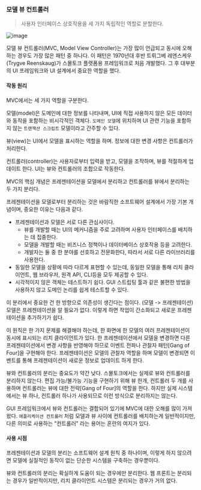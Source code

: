 ### 모델 뷰 컨트롤러

> 사용자 인터페이스 상호작용을 세 가지 독립적인 역할로 분할한다.

![image](https://github.com/jongfeel/BookReview/assets/17442457/3bce17f0-1330-4b8f-9e97-6dc2385635af)

모델 뷰 컨트롤러(MVC, Model View Controller)는 가장 많이 언급되고 동시에 오해하는 경우도 가장 많은 패턴 중 하나다.
이 패턴은 1970년대 후반 트뤼그베 레엔스케우(Trygve Reenskaug)가 스몰토크 플랫폼용 프레임워크로 처음 개발했다.
그 후 대부분의 UI 프레임워크와 UI 설계에서 중요한 역할을 했다.

#### 작동 원리

MVC에서는 세 가지 역할을 구분한다.

모델(model)은 도메인에 대한 정보를 나타내며, UI에 직접 사용하지 않은 모든 데이터와 동작을 포함하는 비시각적인 객체다.
`도메인 모델`에 위치하며 UI 관련 기능을 포함하지 않는 `트랜잭션 스크립트` 모델이라고 간주할 수 있다.

뷰(view)는 UI에서 모델을 표시하는 역할을 하며. 정보에 대한 변경 사항은 컨트롤러가 처리한다.

컨트롤러(controller)는 사용자로부터 입력을 받고, 모델을 조작하며, 뷰를 적절하게 업데이트 한다. UI는 뷰와 컨트롤러의 조합으로 작동한다.

MVC의 핵심 개념은 프레젠테이션을 모델에서 분리하고 컨트롤러를 뷰에서 분리하는 두 가지 분리다.

프레젠테이션을 모델로부터 분리하는 것은 바람직한 소프트웨어 설계에서 가장 기본 개념이며, 중요한 이유는 다음과 같다.

- 프레젠테이션과 모델은 서로 다른 관심사이다.
  - 뷰를 개발할 때는 UI의 메커니즘을 주로 고려하며 사용자 인터페이스를 배치하는 데 집중한다.
  - 모델을 개발할 때는 비즈니스 정책이나 데이터베이스 상호작용 등을 고려한다.
  - 개발자는 둘 중 한 분야를 선호하고 전문화한다, 따라서 서로 다른 라이브러리를 사용한다.
- 동일한 모델을 상황에 따라 다르게 표현할 수 있는데, 동일한 모델을 통해 리치 클라이언트, 웹 브라우저, 원격 API, CLI등을 모두 제공할 수 있다.
- 시각적이지 않은 객체는 테스트하기 쉽다. GUI 스트립팅 툴과 같은 불편한 방법을 사용하지 않고 도메인 논리를 쉽게 테스트할 수 있다.

이 분리에서 중요한 건 한 방향으로 의존성이 생긴다는 점이다. (모델 -> 프레젠테이션)
모델은 프레젠테이션을 알 필요가 없다. 이렇게 하면 작업이 간소화되고 새로운 프레젠테이션을 추가하기가 쉽다.

이 원칙은 한 가지 문제를 해결해야 하는데, 한 화면에 한 모델의 여러 프레젠테이션이 동시에 표시되는 리치 클라이언트가 있다.
한 프레젠테이션에서 모델을 변경하면 다른 프레젠테이션에서 변경 사항을 반영해야 하므로 이벤트 전파나 관찰자 패턴[Gang of Four]을 구현해야 한다. 프레젠테이션은 모델의 관찰자 역할을 하며 모델이 변경되면 이벤트를 통해 프레젠테이션이 새로운 정보로 업데이트 하게 한다.

뷰와 컨트롤러의 분리는 중요도가 약간 낮다. 스몰토크에서는 실제로 뷰와 컨트롤러를 분리하지 않는다.
편집 가능/불가능 기능을 구현하기 위해 뷰 한개, 컨트롤러 두 개를 사용하며 컨트롤러는 뷰에 대한 전략[Gang of Four]의 역할을 한다.
하지만 실제 시스템에서는 뷰 하나, 컨트롤러 하나가 사용되므로 이런 방식으로 분리하지는 않는다.

GUI 프레임워크에서 뷰와 컨트롤러는 결합되어 있기에 MVC에 대한 오해를 많이 가져왔다.
`애플리케이션 컨트롤러` 처럼 모델과 뷰 사이에 컨트롤러를 배치하는게 일반적이지만, 다른 의미로 사용하는 "컨트롤러" 라는 용어는 혼란의 여지가 있다.

#### 사용 시점

프레젠테이션과 모델의 분리는 소프트웨어 설계 원칙 중 하나이며, 이렇게 하지 않으려면 모델에 실질적인 동작이 없는 단순한 시스템을 구축하는 경우뿐이다.

뷰와 컨트롤러의 분리는 확실하게 도움이 되는 경우에만 분리한다.
웹 프론트는 분리되는 경우가 일반적이지만, 리치 클라이언트 시스템은 분리되는 경우가 거의 없다.